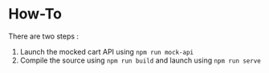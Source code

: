 # How-To

There are two steps :

1. Launch the mocked cart API using `npm run mock-api`
2. Compile the source using `npm run build` and launch using `npm run serve`
